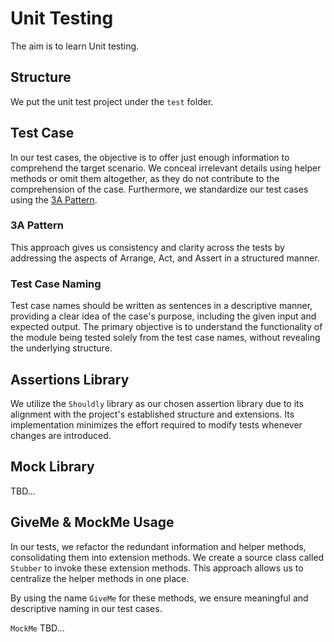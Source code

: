 # Unit Testing

The aim is to learn Unit testing.

## Structure

We put the unit test project under the `test` folder.

## Test Case

In our test cases, the objective is to offer just enough information to
comprehend the target scenario. We conceal irrelevant details using helper
methods or omit them altogether, as they do not contribute to the comprehension
of the case. Furthermore, we standardize our test cases using the
[3A Pattern](/README.md#3a-pattern).

### 3A Pattern

This approach gives us consistency and clarity across the tests by addressing
the aspects of Arrange, Act, and Assert in a structured manner.

### Test Case Naming

Test case names should be written as sentences in a descriptive manner,
providing a clear idea of the case's purpose, including the given input
and expected output. The primary objective is to understand the
functionality of the module being tested solely from the test case names,
without revealing the underlying structure.

## Assertions Library

We utilize the `Shouldly` library as our chosen assertion library due to its
alignment with the project's established structure and extensions. Its
implementation minimizes the effort required to modify tests whenever changes
are introduced.

## Mock Library

TBD...

## GiveMe & MockMe Usage

In our tests, we refactor the redundant information and helper methods,
consolidating them into extension methods. We create a source class called
`Stubber` to invoke these extension methods. This approach allows us to
centralize the helper methods in one place.

By using the name `GiveMe` for these methods, we ensure meaningful and
descriptive naming in our test cases.

`MockMe` TBD...
